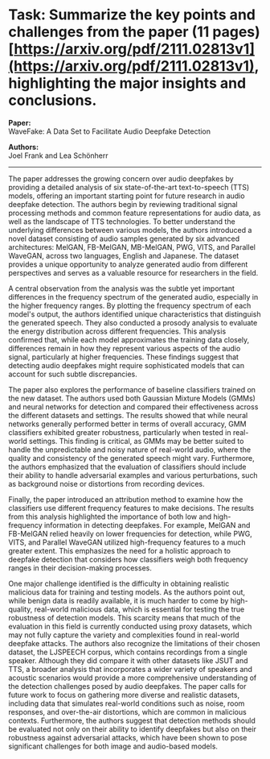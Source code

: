 # Task: Summarize the key points and challenges from the paper (11 pages) [https://arxiv.org/pdf/2111.02813v1](https://arxiv.org/pdf/2111.02813v1), highlighting the major insights and conclusions.

**Paper:**  
WaveFake: A Data Set to Facilitate Audio Deepfake Detection  

**Authors:**  
Joel Frank and Lea Schönherr  

---

The paper addresses the growing concern over audio deepfakes by providing a detailed analysis of six state-of-the-art text-to-speech (TTS) models, offering an important starting point for future research in audio deepfake detection. The authors begin by reviewing traditional signal processing methods and common feature representations for audio data, as well as the landscape of TTS technologies. To better understand the underlying differences between various models, the authors introduced a novel dataset consisting of audio samples generated by six advanced architectures: MelGAN, FB-MelGAN, MB-MelGAN, PWG, VITS, and Parallel WaveGAN, across two languages, English and Japanese. The dataset provides a unique opportunity to analyze generated audio from different perspectives and serves as a valuable resource for researchers in the field.

A central observation from the analysis was the subtle yet important differences in the frequency spectrum of the generated audio, especially in the higher frequency ranges. By plotting the frequency spectrum of each model's output, the authors identified unique characteristics that distinguish the generated speech. They also conducted a prosody analysis to evaluate the energy distribution across different frequencies. This analysis confirmed that, while each model approximates the training data closely, differences remain in how they represent various aspects of the audio signal, particularly at higher frequencies. These findings suggest that detecting audio deepfakes might require sophisticated models that can account for such subtle discrepancies.

The paper also explores the performance of baseline classifiers trained on the new dataset. The authors used both Gaussian Mixture Models (GMMs) and neural networks for detection and compared their effectiveness across the different datasets and settings. The results showed that while neural networks generally performed better in terms of overall accuracy, GMM classifiers exhibited greater robustness, particularly when tested in real-world settings. This finding is critical, as GMMs may be better suited to handle the unpredictable and noisy nature of real-world audio, where the quality and consistency of the generated speech might vary. Furthermore, the authors emphasized that the evaluation of classifiers should include their ability to handle adversarial examples and various perturbations, such as background noise or distortions from recording devices.

Finally, the paper introduced an attribution method to examine how the classifiers use different frequency features to make decisions. The results from this analysis highlighted the importance of both low and high-frequency information in detecting deepfakes. For example, MelGAN and FB-MelGAN relied heavily on lower frequencies for detection, while PWG, VITS, and Parallel WaveGAN utilized high-frequency features to a much greater extent. This emphasizes the need for a holistic approach to deepfake detection that considers how classifiers weigh both frequency ranges in their decision-making processes.

One major challenge identified is the difficulty in obtaining realistic malicious data for training and testing models. As the authors point out, while benign data is readily available, it is much harder to come by high-quality, real-world malicious data, which is essential for testing the true robustness of detection models. This scarcity means that much of the evaluation in this field is currently conducted using proxy datasets, which may not fully capture the variety and complexities found in real-world deepfake attacks. The authors also recognize the limitations of their chosen dataset, the LJSPEECH corpus, which contains recordings from a single speaker. Although they did compare it with other datasets like JSUT and TTS, a broader analysis that incorporates a wider variety of speakers and acoustic scenarios would provide a more comprehensive understanding of the detection challenges posed by audio deepfakes. The paper calls for future work to focus on gathering more diverse and realistic datasets, including data that simulates real-world conditions such as noise, room responses, and over-the-air distortions, which are common in malicious contexts. Furthermore, the authors suggest that detection methods should be evaluated not only on their ability to identify deepfakes but also on their robustness against adversarial attacks, which have been shown to pose significant challenges for both image and audio-based models.
